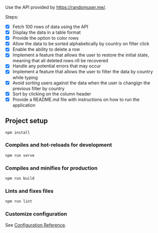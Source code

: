 Use the API provided by https://randomuser.me/.

Steps:

- [x] Fetch 100 rows of data using the API
- [x] Display the data in a table format
- [x] Provide the option to color rows
- [x] Allow the data to be sorted alphabetically by country on filter click
- [x] Enable the ability to delete a row
- [x] Implement a feature that allows the user to restore the initial state, meaning that all deleted rows rill be recovered
- [x] Handle any potential errors that may occur
- [x] Implement a feature that allows the user to filter the data by country while typing
- [x] Avoid sorting users against the data when the user is changign the previous filter by country
- [x] Sort by clicking on the column header
- [x] Provide a README.md file with instructions on how to run the application

## Project setup

```
npm install
```

### Compiles and hot-reloads for development

```
npm run serve
```

### Compiles and minifies for production

```
npm run build
```

### Lints and fixes files

```
npm run lint
```

### Customize configuration

See [Configuration Reference](https://cli.vuejs.org/config/).
